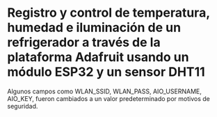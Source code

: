 # Registro y control de temperatura, humedad e iluminación de un refrigerador a través de la plataforma Adafruit usando un módulo ESP32 y un sensor DHT11 
Algunos campos como WLAN_SSID, WLAN_PASS, AIO_USERNAME, AIO_KEY, fueron cambiados a un valor predeterminado por motivos de seguridad.
